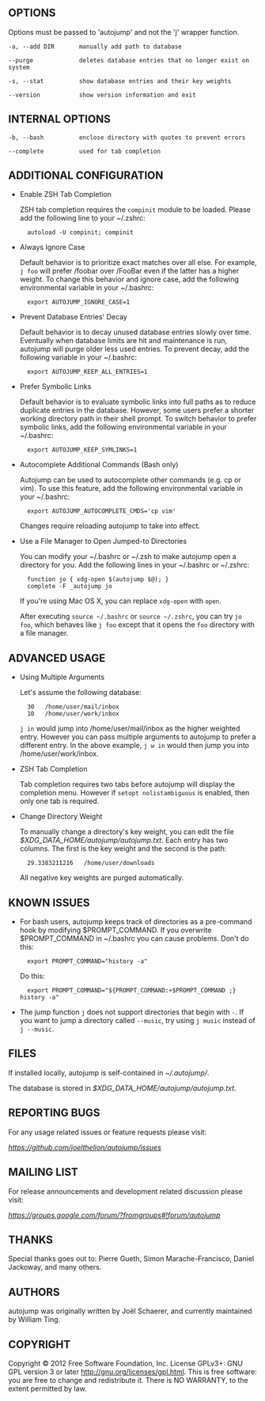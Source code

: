 ## OPTIONS

Options must be passed to 'autojump' and not the 'j' wrapper function.

    -a, --add DIR       manually add path to database

    --purge             deletes database entries that no longer exist on system

    -s, --stat          show database entries and their key weights

    --version           show version information and exit

## INTERNAL OPTIONS

    -b, --bash          enclose directory with quotes to prevent errors

    --complete          used for tab completion

## ADDITIONAL CONFIGURATION

- Enable ZSH Tab Completion

    ZSH tab completion requires the `compinit` module to be loaded. Please add
    the following line to your ~/.zshrc:

        autoload -U compinit; compinit

- Always Ignore Case

    Default behavior is to prioritize exact matches over all else. For example,
    `j foo` will prefer /foobar over /FooBar even if the latter has a higher
    weight. To change this behavior and ignore case, add the following
    environmental variable in your ~/.bashrc:

        export AUTOJUMP_IGNORE_CASE=1

- Prevent Database Entries' Decay

    Default behavior is to decay unused database entries slowly over time.
    Eventually when database limits are hit and maintenance is run, autojump
    will purge older less used entries. To prevent decay, add the following
    variable in your ~/.bashrc:

        export AUTOJUMP_KEEP_ALL_ENTRIES=1

- Prefer Symbolic Links

    Default behavior is to evaluate symbolic links into full paths as to reduce
    duplicate entries in the database. However, some users prefer a shorter
    working directory path in their shell prompt. To switch behavior to prefer
    symbolic links, add the following environmental variable in your ~/.bashrc:

        export AUTOJUMP_KEEP_SYMLINKS=1

- Autocomplete Additional Commands (Bash only)

    Autojump can be used to autocomplete other commands (e.g. cp or vim). To use
    this feature, add the following environmental variable in your ~/.bashrc:

        export AUTOJUMP_AUTOCOMPLETE_CMDS='cp vim'

    Changes require reloading autojump to take into effect.

- Use a File Manager to Open Jumped-to Directories

    You can modify your ~/.bashrc or ~/.zsh to make autojump open a directory for you. Add the following lines in your ~/.bashrc or ~/.zshrc:

        function jo { xdg-open $(autojump $@); }
        complete -F _autojump jo

    If you're using Mac OS X, you can replace `xdg-open` with `open`.

    After executing `source ~/.bashrc` or `source ~/.zshrc`, you can try `jo foo`, which behaves like `j foo` except that it opens the `foo` directory with a file manager.

## ADVANCED USAGE

- Using Multiple Arguments

    Let's assume the following database:

        30   /home/user/mail/inbox
        10   /home/user/work/inbox

    `j in` would jump into /home/user/mail/inbox as the higher weighted entry.
    However you can pass multiple arguments to autojump to prefer a different
    entry. In the above example, `j w in` would then jump you into
    /home/user/work/inbox.

- ZSH Tab Completion

    Tab completion requires two tabs before autojump will display the completion
    menu. However if `setopt nolistambiguous` is enabled, then only one tab is
    required.

- Change Directory Weight

    To manually change a directory's key weight, you can edit the file
    _$XDG_DATA_HOME/autojump/autojump.txt_. Each entry has two columns. The
    first is the key weight and the second is the path:

        29.3383211216   /home/user/downloads

    All negative key weights are purged automatically.

## KNOWN ISSUES

- For bash users, autojump keeps track of directories as a pre-command hook by
  modifying $PROMPT_COMMAND. If you overwrite $PROMPT_COMMAND in ~/.bashrc you
  can cause problems. Don't do this:

        export PROMPT_COMMAND="history -a"

    Do this:

        export PROMPT_COMMAND="${PROMPT_COMMAND:+$PROMPT_COMMAND ;} history -a"

- The jump function `j` does not support directories that begin with `-`. If you
  want to jump a directory called `--music`, try using `j music` instead of `j
  --music`.

## FILES

If installed locally, autojump is self-contained in _~/.autojump/_.

The database is stored in _$XDG_DATA_HOME/autojump/autojump.txt_.

## REPORTING BUGS

For any usage related issues or feature requests please visit:

_https://github.com/joelthelion/autojump/issues_

## MAILING LIST

For release announcements and development related discussion please visit:

_https://groups.google.com/forum/?fromgroups#!forum/autojump_

## THANKS

Special thanks goes out to: Pierre Gueth, Simon Marache-Francisco, Daniel
Jackoway, and many others.

## AUTHORS

autojump was originally written by Joël Schaerer, and currently maintained by
William Ting.

## COPYRIGHT

Copyright © 2012 Free Software Foundation, Inc. License GPLv3+: GNU  GPL version
3 or later <http://gnu.org/licenses/gpl.html>. This is free software: you are
free to change and redistribute it. There is NO WARRANTY, to the extent
permitted by law.
